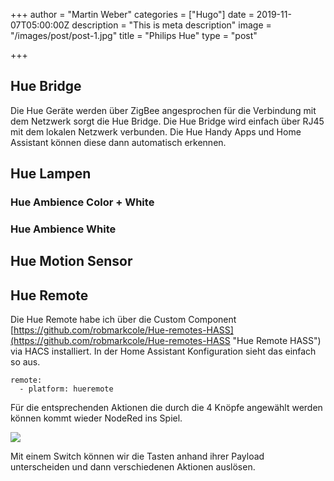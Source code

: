+++
author = "Martin Weber"
categories = ["Hugo"]
date = 2019-11-07T05:00:00Z
description = "This is meta description"
image = "/images/post/post-1.jpg"
title = "Philips Hue"
type = "post"

+++
## Hue Bridge

Die Hue Geräte werden über ZigBee angesprochen für die Verbindung mit dem Netzwerk sorgt die Hue Bridge. Die Hue Bridge wird einfach über RJ45 mit dem lokalen Netzwerk verbunden. Die Hue Handy Apps und Home Assistant können diese dann automatisch erkennen. 

## Hue Lampen

### Hue Ambience Color + White

### Hue Ambience White

## Hue Motion Sensor

## Hue Remote

Die Hue Remote habe ich über die Custom Component [https://github.com/robmarkcole/Hue-remotes-HASS](https://github.com/robmarkcole/Hue-remotes-HASS "Hue Remote HASS") via HACS installiert. In der Home Assistant Konfiguration sieht das einfach so aus.

    remote:
      - platform: hueremote

Für die entsprechenden Aktionen die durch die 4 Knöpfe angewählt werden können kommt wieder NodeRed ins Spiel.

![](/images/hue_remote_node_red_trigger_switch.PNG)

Mit einem Switch können wir die Tasten anhand ihrer Payload unterscheiden und dann verschiedenen Aktionen auslösen.